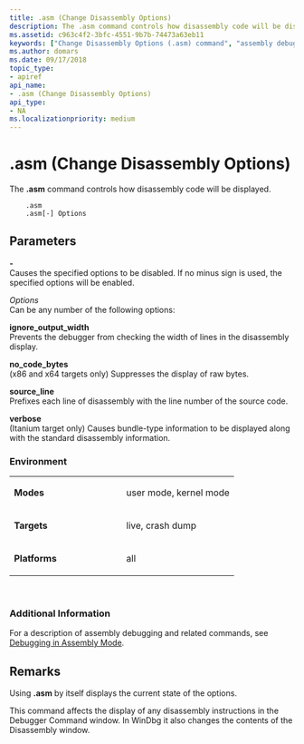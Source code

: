 ```yaml
---
title: .asm (Change Disassembly Options)
description: The .asm command controls how disassembly code will be displayed.
ms.assetid: c963c4f2-3bfc-4551-9b7b-74473a63eb11
keywords: ["Change Disassembly Options (.asm) command", "assembly debugging, Change Disassembly Options (.asm) command", ".asm (Change Disassembly Options) Windows Debugging"]
ms.author: domars
ms.date: 09/17/2018
topic_type:
- apiref
api_name:
- .asm (Change Disassembly Options)
api_type:
- NA
ms.localizationpriority: medium
---
```


# .asm (Change Disassembly Options)


The **.asm** command controls how disassembly code will be displayed.

```dbgcmd
    .asm 
    .asm[-] Options
```

## <span id="ddk_meta_change_disassembly_options_dbg"></span><span id="DDK_META_CHANGE_DISASSEMBLY_OPTIONS_DBG"></span>Parameters


<span id="_______-______"></span> **-**   
Causes the specified options to be disabled. If no minus sign is used, the specified options will be enabled.

<span id="_______Options______"></span><span id="_______options______"></span><span id="_______OPTIONS______"></span> *Options*   
Can be any number of the following options:

<span id="ignore_output_width"></span><span id="IGNORE_OUTPUT_WIDTH"></span>**ignore\_output\_width**  
Prevents the debugger from checking the width of lines in the disassembly display.

<span id="no_code_bytes"></span><span id="NO_CODE_BYTES"></span>**no\_code\_bytes**  
(x86 and x64 targets only) Suppresses the display of raw bytes.

<span id="source_line"></span><span id="SOURCE_LINE"></span>**source\_line**  
Prefixes each line of disassembly with the line number of the source code.

<span id="verbose"></span><span id="VERBOSE"></span>**verbose**  
(Itanium target only) Causes bundle-type information to be displayed along with the standard disassembly information.

### <span id="Environment"></span><span id="environment"></span><span id="ENVIRONMENT"></span>Environment

<table>
<colgroup>
<col width="50%" />
<col width="50%" />
</colgroup>
<tbody>
<tr class="odd">
<td align="left"><p><strong>Modes</strong></p></td>
<td align="left"><p>user mode, kernel mode</p></td>
</tr>
<tr class="even">
<td align="left"><p><strong>Targets</strong></p></td>
<td align="left"><p>live, crash dump</p></td>
</tr>
<tr class="odd">
<td align="left"><p><strong>Platforms</strong></p></td>
<td align="left"><p>all</p></td>
</tr>
</tbody>
</table>

 

### <span id="Additional_Information"></span><span id="additional_information"></span><span id="ADDITIONAL_INFORMATION"></span>Additional Information

For a description of assembly debugging and related commands, see [Debugging in Assembly Mode](debugging-in-assembly-mode.md).

Remarks
-------

Using **.asm** by itself displays the current state of the options.

This command affects the display of any disassembly instructions in the Debugger Command window. In WinDbg it also changes the contents of the Disassembly window.

 

 






